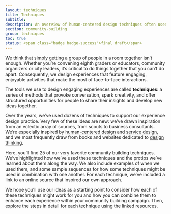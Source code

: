```yaml
---
layout: techniques
title: Techniques
subtitle:
description: An overview of human-centered design techniques often used to Generate, Prioritize, and Reflect on new ideas. Useful as a library of tools that experience designers can draw from as they develop engaging experiences in support of community building campaigns. 
section: community-building
group: techniques
toc: true
status: <span class="badge badge-success">final draft</span>
---
```


We think that simply getting a group of people in a room together isn’t enough. Whether you’re convening eighth graders or educators, community organizers or city leaders, it’s critical to do things together that you can’t do apart. Consequently, we design experiences that feature engaging, enjoyable activities that make the most of face-to-face interactions.

The tools we use to design engaging experiences are called **techniques**: a series of methods that provoke conversation, spark creativity, and offer structured opportunities for people to share their insights and develop new ideas together.

Over the years, we’ve used dozens of techniques to support our experience design practice. Very few of these ideas are new: we’ve drawn inspiration from an eclectic array of sources, from scouts to business consultants. We’re especially inspired by [human-centered design](http://www.designkit.org/human-centered-design) and [service design](https://www.interaction-design.org/literature/article/the-principles-of-service-design-thinking-building-better-services), and we most frequently draw from books and websites dedicated to [design thinking](https://www.ideou.com/pages/design-thinking).

Here, you’ll find 25 of our very favorite community building techniques. We’ve highlighted how we’ve used these techniques and the protips we’ve learned about them along the way. We also include examples of when we used them, and some sample sequences for how some techniques might be used in combination with one another.  For each technique, we’ve included a link to an online source that inspired our own approach.

We hope you’ll use our ideas as a starting point to consider how each of these techniques might work for you and how you can combine them to enhance each experience within your community building campaign. Then, explore the steps in detail for each technique using the linked resources.
